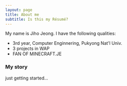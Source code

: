```yaml
---
layout: page
title: About me
subtitle: Is this my Résumé?
---
```


My name is Jiho Jeong. I have the following qualities:

- 3rd year, Computer Enginnering, Pukyong Nat'l Univ.
- 3 projects in WAP
- FAN OF MINECRAFT.JE

### My story

just getting started...
